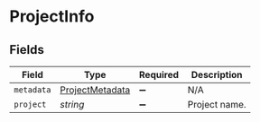 # ProjectInfo


## Fields

| Field                                                     | Type                                                      | Required                                                  | Description                                               |
| --------------------------------------------------------- | --------------------------------------------------------- | --------------------------------------------------------- | --------------------------------------------------------- |
| `metadata`                                                | [ProjectMetadata](../../models/shared/projectmetadata.md) | :heavy_minus_sign:                                        | N/A                                                       |
| `project`                                                 | *string*                                                  | :heavy_minus_sign:                                        | Project name.                                             |